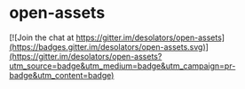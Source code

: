 # open-assets

[![Join the chat at https://gitter.im/desolators/open-assets](https://badges.gitter.im/desolators/open-assets.svg)](https://gitter.im/desolators/open-assets?utm_source=badge&utm_medium=badge&utm_campaign=pr-badge&utm_content=badge)